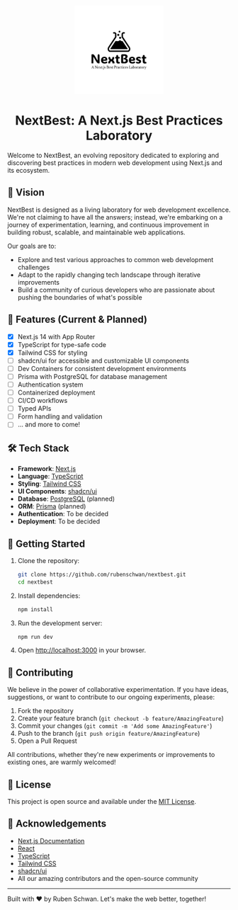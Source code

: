 <div align="center">

<picture>
  <source media="(prefers-color-scheme: dark)" srcset="public/images/logo/logo_light.svg">
  <source media="(prefers-color-scheme: light)" srcset="public/images/logo/logo_dark.svg">
  <img width="200" height="200" alt="NextBest Logo" src="public/images/logo/logo_light.svg">
</picture>

# NextBest: A Next.js Best Practices Laboratory
</div>

Welcome to NextBest, an evolving repository dedicated to exploring and discovering best practices in modern web development using Next.js and its ecosystem.

## 🧪 Vision

NextBest is designed as a living laboratory for web development excellence. We're not claiming to have all the answers; instead, we're embarking on a journey of experimentation, learning, and continuous improvement in building robust, scalable, and maintainable web applications.

Our goals are to:
- Explore and test various approaches to common web development challenges
- Adapt to the rapidly changing tech landscape through iterative improvements
- Build a community of curious developers who are passionate about pushing the boundaries of what's possible

## 🚀 Features (Current & Planned)

- [x] Next.js 14 with App Router
- [x] TypeScript for type-safe code
- [x] Tailwind CSS for styling
- [ ] shadcn/ui for accessible and customizable UI components
- [ ] Dev Containers for consistent development environments
- [ ] Prisma with PostgreSQL for database management
- [ ] Authentication system
- [ ] Containerized deployment
- [ ] CI/CD workflows
- [ ] Typed APIs
- [ ] Form handling and validation
- [ ] ... and more to come!

## 🛠 Tech Stack

- **Framework**: [Next.js](https://nextjs.org/)
- **Language**: [TypeScript](https://www.typescriptlang.org/)
- **Styling**: [Tailwind CSS](https://tailwindcss.com/)
- **UI Components**: [shadcn/ui](https://ui.shadcn.com/)
- **Database**: [PostgreSQL](https://www.postgresql.org/) (planned)
- **ORM**: [Prisma](https://www.prisma.io/) (planned)
- **Authentication**: To be decided
- **Deployment**: To be decided


## 🚦 Getting Started

1. Clone the repository:
   ```bash
   git clone https://github.com/rubenschwan/nextbest.git
   cd nextbest
   ```

2. Install dependencies:
   ```bash
   npm install
   ```

3. Run the development server:
   ```bash
   npm run dev
   ```

4. Open [http://localhost:3000](http://localhost:3000) in your browser.

## 🤝 Contributing

We believe in the power of collaborative experimentation. If you have ideas, suggestions, or want to contribute to our ongoing experiments, please:

1. Fork the repository
2. Create your feature branch (`git checkout -b feature/AmazingFeature`)
3. Commit your changes (`git commit -m 'Add some AmazingFeature'`)
4. Push to the branch (`git push origin feature/AmazingFeature`)
5. Open a Pull Request

All contributions, whether they're new experiments or improvements to existing ones, are warmly welcomed!

## 📜 License

This project is open source and available under the [MIT License](LICENSE).

## 🙏 Acknowledgements

- [Next.js Documentation](https://nextjs.org/docs)
- [React](https://reactjs.org/)
- [TypeScript](https://www.typescriptlang.org/)
- [Tailwind CSS](https://tailwindcss.com/)
- [shadcn/ui](https://ui.shadcn.com/)
- All our amazing contributors and the open-source community

---

Built with ❤️ by Ruben Schwan. Let's make the web better, together!